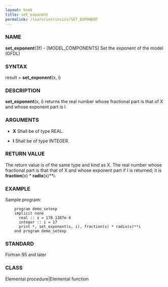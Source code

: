 ```yaml
---
layout: book
title: set_exponent
permalink: /learn/intrinsics/SET_EXPONENT
---
```

### NAME

**set\_exponent**(3f) - \[MODEL\_COMPONENTS\] Set the exponent of the model
(GFDL)

### SYNTAX

result = **set\_exponent**(x, i)

### DESCRIPTION

**set\_exponent**(x, i) returns the real number whose fractional part is
that of X and whose exponent part is I.

### ARGUMENTS

  - **X**
    Shall be of type REAL.

  - **I**
    Shall be of type INTEGER.

### RETURN VALUE

The return value is of the same type and kind as X. The real number
whose fractional part is that that of X and whose exponent part if I is
returned; it is **fraction**(x) \* **radix**(x)\*\*i.

### EXAMPLE

Sample program:

```
    program demo_setexp
    implicit none
      real :: x = 178.1387e-4
      integer :: i = 17
      print *, set_exponent(x, i), fraction(x) * radix(x)**i
    end program demo_setexp
```

### STANDARD

Fortran 95 and later

### CLASS

Elemental procedure\|Elemental function
